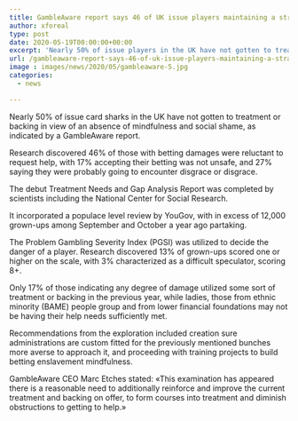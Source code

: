 ```yaml
---
title: GambleAware report says 46 of UK issue players maintaining a strategic distance from help
author: xforeal 
type: post
date: 2020-05-19T00:00:00+00:00
excerpt: 'Nearly 50% of issue players in the UK have not gotten to treatment or backing on account of an absence of mindfulness and social disgrace, as per a GambleAware report '
url: /gambleaware-report-says-46-of-uk-issue-players-maintaining-a-strategic-distance-from-help/
image : images/news/2020/05/gambleaware-5.jpg
categories:
  - news

---
```

Nearly 50% of issue card sharks in the UK have not gotten to treatment or backing in view of an absence of mindfulness and social shame, as indicated by a GambleAware report. 

Research discovered 46&percnt; of those with betting damages were reluctant to request help, with 17&percnt; accepting their betting was not unsafe, and 27&percnt; saying they were probably going to encounter disgrace or disgrace. 

The debut Treatment Needs and Gap Analysis Report was completed by scientists including the National Center for Social Research. 

It incorporated a populace level review by YouGov, with in excess of 12,000 grown-ups among September and October a year ago partaking. 

The Problem Gambling Severity Index (PGSI) was utilized to decide the danger of a player. Research discovered 13&percnt; of grown-ups scored one or higher on the scale, with 3&percnt; characterized as a difficult speculator, scoring 8+. 

Only 17&percnt; of those indicating any degree of damage utilized some sort of treatment or backing in the previous year, while ladies, those from ethnic minority (BAME) people group and from lower financial foundations may not be having their help needs sufficiently met. 

Recommendations from the exploration included creation sure administrations are custom fitted for the previously mentioned bunches more averse to approach it, and proceeding with training projects to build betting enslavement mindfulness. 

GambleAware CEO Marc Etches stated: &#171;This examination has appeared there is a reasonable need to additionally reinforce and improve the current treatment and backing on offer, to form courses into treatment and diminish obstructions to getting to help.&#187;